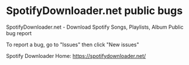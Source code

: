 # SpotifyDownloader.net public bugs

SpotifyDownloader.net - Download Spotify Songs, Playlists, Album
Public bug report

To report a bug, go to "Issues" then click "New issues"

Spotify Downloader Home: https://spotifydownloader.net/
